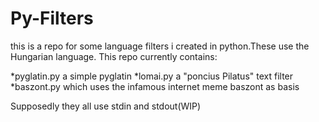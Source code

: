 Py-Filters
==========

this is a repo for some language filters i created in python.These use the Hungarian language.
This repo currently contains:

*pyglatin.py a simple pyglatin
*lomai.py a "poncius Pilatus" text filter
*baszont.py which uses the infamous internet meme baszont as basis

Supposedly they all use stdin and stdout(WIP)

